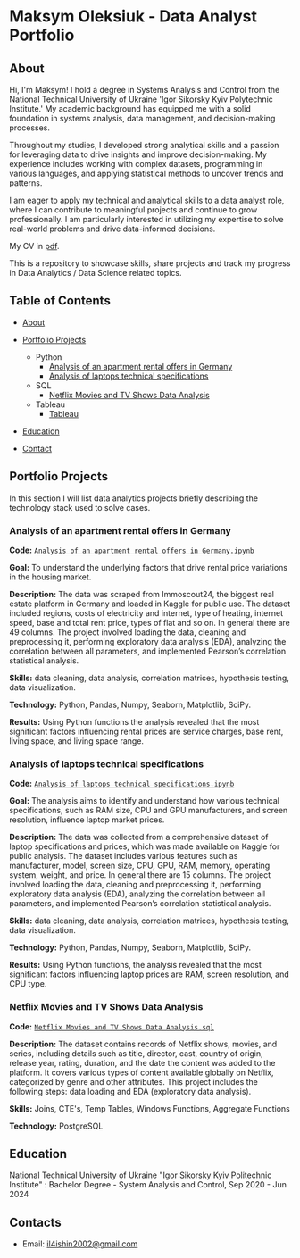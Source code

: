 # Maksym Oleksiuk - Data Analyst Portfolio
## About
Hi, I'm Maksym! I hold a degree in Systems Analysis and Control from the National Technical University of Ukraine 'Igor Sikorsky Kyiv Polytechnic Institute.' My academic background has equipped me with a solid foundation in systems analysis, data management, and decision-making processes.

Throughout my studies, I developed strong analytical skills and a passion for leveraging data to drive insights and improve decision-making. My experience includes working with complex datasets, programming in various languages, and applying statistical methods to uncover trends and patterns.

I am eager to apply my technical and analytical skills to a data analyst role, where I can contribute to meaningful projects and continue to grow professionally. I am particularly interested in utilizing my expertise to solve real-world problems and drive data-informed decisions.

My CV in [pdf](link).

This is a repository to showcase skills, share projects and track my progress in Data Analytics / Data Science related topics.

## Table of Contents
- [About](https://github.com/IIIHilariouSIII/Data-Analyst-Portfolio/blob/main/README.md#about)
- [Portfolio Projects](https://github.com/IIIHilariouSIII/Portfolio-Projects/tree/main)
  - Python
    - [Analysis of an apartment rental offers in Germany](https://github.com/IIIHilariouSIII/Data-Analyst-Portfolio#analysis-of-an-apartment-rental-offers-in-germany)
    - [Analysis of laptops technical specifications](https://github.com/IIIHilariouSIII/Data-Analyst-Portfolio#analysis-of-laptops-technical-specifications)  
  - SQL
    - [Netflix Movies and TV Shows Data Analysis](https://github.com/IIIHilariouSIII/Data-Analyst-Portfolio#Netflix-Movies-and-TV-Shows-Data-Analysis)
  - Tableau
    - [Tableau](link)
  


- [Education](https://github.com/IIIHilariouSIII/Data-Analyst-Portfolio/blob/main/README.md#education)  
- [Contact](https://github.com/IIIHilariouSIII/Data-Analyst-Portfolio/blob/main/README.md#contacts)
## Portfolio Projects
In this section I will list data analytics projects briefly describing the technology stack used to solve cases.

### Analysis of an apartment rental offers in Germany
**Code:** [`Analysis of an apartment rental offers in Germany.ipynb`](https://github.com/IIIHilariouSIII/Portfolio-Projects/blob/main/Immo_analysis.ipynb)

**Goal:** To understand the underlying factors that drive rental price variations in the housing market.

**Description:** The data was scraped from Immoscout24, the biggest real estate platform in Germany and loaded in Kaggle for public use. The dataset included regions, costs of electricity and internet, type of heating, internet speed, base and total rent price, types of flat and so on. In general there are 49 columns. The project involved loading the data, cleaning and preprocessing it, performing exploratory data analysis (EDA), analyzing the correlation between all parameters, and implemented Pearson’s correlation statistical analysis.

**Skills:** data cleaning, data analysis, correlation matrices, hypothesis testing, data visualization.

**Technology:** Python, Pandas, Numpy, Seaborn, Matplotlib, SciPy.

**Results:** Using Python functions the analysis revealed that the most significant factors influencing rental prices are service charges, base rent, living space, and living space range.


### Analysis of laptops technical specifications
**Code:** [`Analysis of laptops technical specifications.ipynb`](https://github.com/IIIHilariouSIII/Portfolio-Projects/blob/main/laptops_analysis.ipynb)

**Goal:** The analysis aims to identify and understand how various technical specifications, such as RAM size, CPU and GPU manufacturers, and screen resolution, influence laptop market prices.

**Description:** The data was collected from a comprehensive dataset of laptop specifications and prices, which was made available on Kaggle for public analysis. The dataset includes various features such as manufacturer, model, screen size, CPU, GPU, RAM, memory, operating system, weight, and price. In general there are 15 columns. The project involved loading the data, cleaning and preprocessing it, performing exploratory data analysis (EDA), analyzing the correlation between all parameters, and implemented Pearson’s correlation statistical analysis.

**Skills:** data cleaning, data analysis, correlation matrices, hypothesis testing, data visualization.

**Technology:** Python, Pandas, Numpy, Seaborn, Matplotlib, SciPy.

**Results:** Using Python functions, the analysis revealed that the most significant factors influencing laptop prices are RAM, screen resolution, and CPU type.

### Netflix Movies and TV Shows Data Analysis
**Code:** [`Netflix Movies and TV Shows Data Analysis.sql`](https://github.com/IIIHilariouSIII/Portfolio-Projects/blob/main/Netflix%20Movies%20and%20TV%20Shows%20Data%20Analysis.sql)

**Description:** The dataset contains records of Netflix shows, movies, and series, including details such as title, director, cast, country of origin, release year, rating, duration, and the date the content was added to the platform. It covers various types of content available globally on Netflix, categorized by genre and other attributes. This project includes the following steps: data loading and EDA (exploratory data analysis).

**Skills:** Joins, CTE's, Temp Tables, Windows Functions, Aggregate Functions

**Technology:** PostgreSQL

## Education
National Technical University of Ukraine "Igor Sikorsky Kyiv Politechnic Institute" : 
Bachelor Degree - System Analysis and Control,
Sep 2020 - Jun 2024


## Contacts
- Email: il4ishin2002@gmail.com
